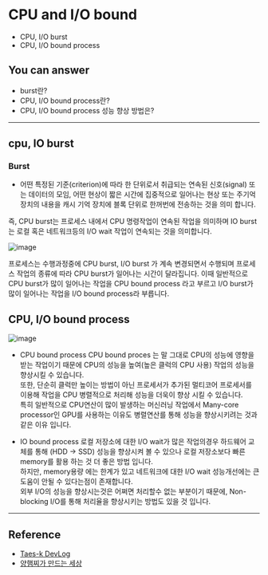 # CPU and I/O bound
<!--Table of Contents-->
- CPU, I/O burst
- CPU, I/O bound process

<!-- 어떤 질문을 대답할 수 있어야 하는지-->
## You can answer
- burst란?
- CPU, I/O bound process란?
- CPU, I/O bound process 성능 향상 방법은?

<!--Contents-->

---
## cpu, IO burst
### Burst
- 어떤 특정된 기준(criterion)에 따라 한 단위로서 취급되는 연속된 신호(signal) 또는 데이터의 모임, 어떤 현상이 짧은 시간에 집중적으로 일어나는 현상 또는 주기억 장치의 내용을 캐시 기억 장치에 블록 단위로 한꺼번에 전송하는 것을 의미 합니다.  

즉, CPU burst는 프로세스 내에서 CPU 명령작업이 연속된 작업을 의미하며 IO burst는 로컬 혹은 네트워크등의 I/O wait 작업이 연속되는 것을 의미합니다.

![image](https://user-images.githubusercontent.com/22022393/128832443-f147e904-4e98-467f-9926-79547fcfc953.png)

프로세스는 수행과정중에 CPU burst, I/O burst 가 계속 변경되면서 수행되며 프로세스 작업의 종류에 따라 CPU burst가 일어나는 시간이 달라집니다. 이때 일반적으로 CPU burst가 많이 일어나는 작업을 CPU bound process 라고 부르고 I/O burst가 많이 일어나는 작업을 I/O bound process라 부릅니다.

## CPU, I/O bound process

![image](https://user-images.githubusercontent.com/22022393/128834931-814ed853-774d-4e6c-958f-3e3c90821525.png)

- CPU bound process
CPU bound proces 는 말 그대로 CPU의 성능에 영향을 받는 작업이기 때문에 CPU의 성능을 높여(높은 클럭의 CPU 사용) 작업의 성능을 향상시킬 수 있습니다.  
또한, 단순히 클럭만 높이는 방법이 아닌 프로세서가 추가된 멀티코어 프로세서를 이용해 작업을 CPU 병렬적으로 처리해 성능을 더욱이 향상 시킬 수 있습니다.  
특히 일반적으로 CPU연산이 많이 발생하는 머신러닝 작업에서 Many-core processor인 GPU를 사용하는 이유도 병렬연산를 통해 성능을 향상시키려는 것과 같은 이유 입니다.  

- IO bound process
로컬 저장소에 대한 I/O wait가 많은 작업의경우 하드웨어 교체를 통해 (HDD -> SSD) 성능을 향상시켜 볼 수 있으나 로컬 저장소보다 빠른 memory를 활용 하는 것 더 좋은 방법 입니다.  
하지만, memory용량 에는 한계가 있고 네트워크에 대한 I/O wait 성능개선에는 큰 도움이 안될 수 있다는점이 존재합니다.  
외부 I/O의 성능을 향상시는것은 어쩌면 처리할수 없는 부분이기 때문에, Non-blocking I/O를 통해 처리율을 향상시키는 방법도 있을 것 입니다.  

---
## Reference
- [Taes-k DevLog](https://taes-k.github.io/2021/06/05/cpu-io-bound/)
- [양햄찌가 만드는 세상](www.google.com)
